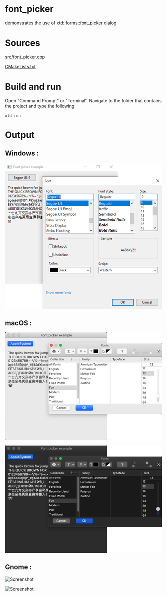 # font_picker

demonstrates the use of [xtd::forms::font_picker](../../../src/xtd_forms/include/xtd/forms/font_picker.hpp) dialog.

# Sources

[src/font_picker.cpp](src/font_picker.cpp)

[CMakeLists.txt](CMakeLists.txt)

# Build and run

Open "Command Prompt" or "Terminal". Navigate to the folder that contains the project and type the following:

```shell
xtd run
```

# Output

## Windows :

![Screenshot](../../../docs/pictures/examples/font_picker_w.png)

## macOS :

![Screenshot](../../../docs/pictures/examples/font_picker_m.png)

![Screenshot](../../../docs/pictures/examples/font_picker_md.png)

## Gnome :

![Screenshot](../../../docs/pictures/examples/font_picker_g.png)

![Screenshot](../../../docs/pictures/examples/font_picker_gd.png)
